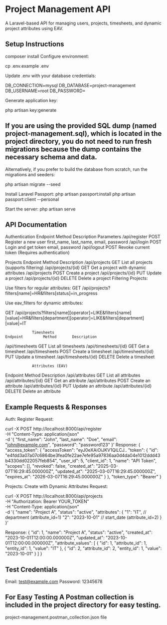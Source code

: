 # Project Management API

A Laravel-based API for managing users, projects, timesheets, and dynamic project attributes using EAV.

## Setup Instructions

composer install
Configure environment:

cp .env.example .env

Update .env with your database credentials:

DB_CONNECTION=mysql
DB_DATABASE=project-management
DB_USERNAME=root
DB_PASSWORD=

Generate application key:

php artisan key:generate

## If you are using the provided SQL dump (named project-management.sql), which is located in the project directory, you do not need to run fresh migrations because the dump contains the necessary schema and data.

Alternatively, if you prefer to build the database from scratch, run the migrations and seeders:

php artisan migrate --seed

Install Laravel Passport:
php artisan passport:install
php artisan passport:client --personal

Start the server:
php artisan serve

## API Documentation

Authentication
Endpoint        Method  Description          Parameters
/api/register   POST    Register a new user  first_name, last_name, email, password
/api/login      POST    Login and get token  email, password
/api/logout     POST    Revoke current token (Requires authentication)

Projects
Endpoint           Method   Description
/api/projects      GET      List all projects (supports filtering)
/api/projects/{id} GET      Get a project with dynamic attributes
/api/projects      POST     Create a project
/api/projects/{id} PUT      Update a project
/api/projects/{id} DELETE   Delete a project
Filtering Projects:

Use filters for regular attributes:
GET /api/projects?filters[name]=HR&filters[status]=in_progress

Use eav_filters for dynamic attributes:

GET /api/projects?filters[name][operator]=LIKE&filters[name][value]=HR&filters[department][operator]=LIKE&filters[department][value]=IT


                Timesheets
    Endpoint         Method       Description
/api/timesheets      GET        List all timesheets
/api/timesheets/{id} GET        Get a timesheet
/api/timesheets      POST       Create a timesheet
/api/timesheets/{id} PUT        Update a timesheet
/api/timesheets/{id} DELETE     Delete a timesheet

                Attributes (EAV)
Endpoint                Method      Description
/api/attributes         GET         List all attributes
/api/attributes/{id}    GET         Get an attribute
/api/attributes         POST        Create an attribute
/api/attributes/{id}    PUT         Update an attribute
/api/attributes/{id}    DELETE      Delete an attribute

##  Example Requests & Responses

Auth: Register
Request:

curl -X POST http://localhost:8000/api/register \
 -H "Content-Type: application/json" \
 -d '{
"first_name": "John",
"last_name": "Doe",
"email": "john@example.com",
"password": "password123"
}'
Response:
{
    "access_token": {
        "accessToken": "eyJ0eXAiOiJKV1QiLCJ..
        "token": {
            "id": "e4fdd3a07a07c6864be3fea0fe22ae7efe95a97836aa0d4da04e1012ddd43b4330dd022057feb854",
            "user_id": 5,
            "client_id": 1,
            "name": "API Token",
            "scopes": [],
            "revoked": false,
            "created_at": "2025-03-07T16:29:45.000000Z",
            "updated_at": "2025-03-07T16:29:45.000000Z",
            "expires_at": "2026-03-07T16:29:45.000000Z"
        }
    },
    "token_type": "Bearer"
}


Projects: Create with Dynamic Attributes
Request:

curl -X POST http://localhost:8000/api/projects \
 -H "Authorization: Bearer YOUR_TOKEN" \
 -H "Content-Type: application/json" \
 -d '{
"name": "Project A",
"status": "active",
"attributes": {
"1": "IT", // department (attribute_id=1)
"2": "2023-10-01" // start_date (attribute_id=2)
}
}'

Response:
{
"id": 1,
"name": "Project A",
"status": "active",
"created_at": "2023-10-01T12:00:00.000000Z",
"updated_at": "2023-10-01T12:00:00.000000Z",
"attribute_values": [
{
"id": 1,
"attribute_id": 1,
"entity_id": 1,
"value": "IT"
},
{
"id": 2,
"attribute_id": 2,
"entity_id": 1,
"value": "2023-10-01"
}
]
}

## Test Credentials

Email: test@example.com
Password: 12345678

## For Easy Testing A Postman collection is included in the project directory for easy testing.

project-management.postman_collection.json file
